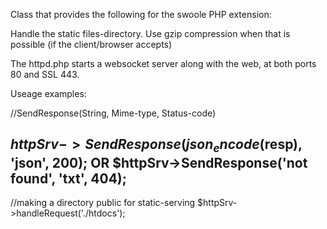 Class that provides the following for the swoole PHP extension:

Handle the static files-directory.
Use gzip compression when that is possible (if the client/browser accepts)

The httpd.php starts a websocket server along with the web, at both ports 80 and SSL 443.

Useage examples:

  //SendResponse(String, Mime-type, Status-code)

   $httpSrv->SendResponse(json_encode($resp), 'json', 200);  OR $httpSrv->SendResponse('not found', 'txt', 404);
-

  //making a directory public for static-serving
   $httpSrv->handleRequest('./htdocs');
